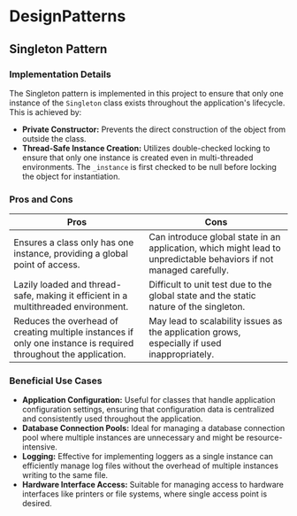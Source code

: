 # DesignPatterns

## Singleton Pattern 

### Implementation Details
The Singleton pattern is implemented in this project to ensure that only one instance of the `Singleton` class exists throughout the application's lifecycle. This is achieved by:
- **Private Constructor:** Prevents the direct construction of the object from outside the class.
- **Thread-Safe Instance Creation:** Utilizes double-checked locking to ensure that only one instance is created even in multi-threaded environments. The `_instance` is first checked to be null before locking the object for instantiation.

### Pros and Cons

| Pros | Cons |
| ---- | ---- |
| Ensures a class only has one instance, providing a global point of access. | Can introduce global state in an application, which might lead to unpredictable behaviors if not managed carefully. |
| Lazily loaded and thread-safe, making it efficient in a multithreaded environment. | Difficult to unit test due to the global state and the static nature of the singleton. |
| Reduces the overhead of creating multiple instances if only one instance is required throughout the application. | May lead to scalability issues as the application grows, especially if used inappropriately. |

### Beneficial Use Cases
- **Application Configuration:** Useful for classes that handle application configuration settings, ensuring that configuration data is centralized and consistently used throughout the application.
- **Database Connection Pools:** Ideal for managing a database connection pool where multiple instances are unnecessary and might be resource-intensive.
- **Logging:** Effective for implementing loggers as a single instance can efficiently manage log files without the overhead of multiple instances writing to the same file.
- **Hardware Interface Access:** Suitable for managing access to hardware interfaces like printers or file systems, where single access point is desired.
